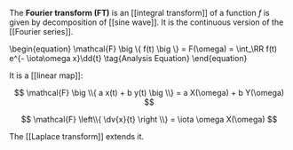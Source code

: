 The **Fourier transform (FT)** is an [[integral transform]] of a function $f$ is given by decomposition of [[sine wave]]. It is the continuous version of the [[Fourier series]].

\begin{equation}
\mathcal{F} \big \\{ f(t) \big \\} = F(\omega) = \int_\RR f(t) e^{- \iota\omega x}\dd{t} \tag{Analysis Equation}
\end{equation}

It is a [[linear map]]:

$$
\mathcal{F} \big \\{ a x(t) + b y(t)  \big \\} = a X(\omega) + b Y(\omega)
$$

$$
\mathcal{F} \left\\{ \dv{x}{t}  \right \\} = \iota \omega X(\omega)
$$

The [[Laplace transform]] extends it.